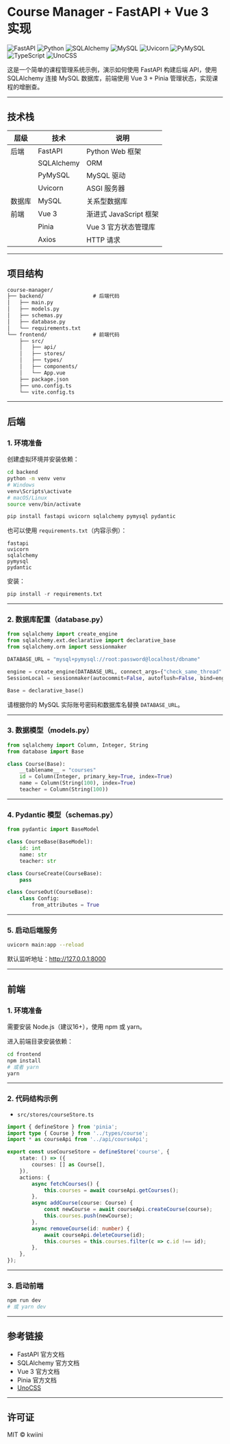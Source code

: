 # Course Manager - FastAPI + Vue 3 实现

![FastAPI](https://img.shields.io/badge/FastAPI-0.95+-blue)
![Python](https://img.shields.io/badge/Python-3.8+-yellowgreen)
![SQLAlchemy](https://img.shields.io/badge/SQLAlchemy-1.4+-orange)
![MySQL](https://img.shields.io/badge/MySQL-8.x-blue)
![Uvicorn](https://img.shields.io/badge/Uvicorn-0.20+-cyan)
![PyMySQL](https://img.shields.io/badge/PyMySQL-1.0+-brightgreen)
![TypeScript](https://img.shields.io/badge/TypeScript-4.x-blue)
![UnoCSS](https://img.shields.io/badge/UnoCSS-0.50+-green)

这是一个简单的课程管理系统示例，演示如何使用 FastAPI 构建后端 API，使用 SQLAlchemy 连接 MySQL 数据库，前端使用 Vue 3 + Pinia 管理状态，实现课程的增删查。

---

## 技术栈

| 层级   | 技术       | 说明                   |
| ------ | ---------- | ---------------------- |
| 后端   | FastAPI    | Python Web 框架        |
|        | SQLAlchemy | ORM                    |
|        | PyMySQL    | MySQL 驱动             |
|        | Uvicorn    | ASGI 服务器            |
| 数据库 | MySQL      | 关系型数据库           |
| 前端   | Vue 3      | 渐进式 JavaScript 框架 |
|        | Pinia      | Vue 3 官方状态管理库   |
|        | Axios      | HTTP 请求              |

---

## 项目结构

```txt
course-manager/
├── backend/                # 后端代码
│   ├── main.py
│   ├── models.py
│   ├── schemas.py
│   ├── database.py
│   └── requirements.txt
└── frontend/               # 前端代码
    ├── src/
    │   ├── api/
    │   ├── stores/
    │   ├── types/
    │   ├── components/
    │   └── App.vue
    ├── package.json
    ├── uno.config.ts
    └── vite.config.ts
```

------

## 后端

### 1. 环境准备

创建虚拟环境并安装依赖：

```bash
cd backend
python -m venv venv
# Windows
venv\Scripts\activate
# macOS/Linux
source venv/bin/activate

pip install fastapi uvicorn sqlalchemy pymysql pydantic
```

也可以使用 `requirements.txt`（内容示例）：

```nginx
fastapi
uvicorn
sqlalchemy
pymysql
pydantic
```

安装：

```python
pip install -r requirements.txt
```

------

### 2. 数据库配置（database.py）

```python
from sqlalchemy import create_engine
from sqlalchemy.ext.declarative import declarative_base
from sqlalchemy.orm import sessionmaker

DATABASE_URL = "mysql+pymysql://root:password@localhost/dbname"

engine = create_engine(DATABASE_URL, connect_args={"check_same_thread": False})
SessionLocal = sessionmaker(autocommit=False, autoflush=False, bind=engine)

Base = declarative_base()
```

请根据你的 MySQL 实际账号密码和数据库名替换 `DATABASE_URL`。

------

### 3. 数据模型（models.py）

```python
from sqlalchemy import Column, Integer, String
from database import Base

class Course(Base):
    __tablename__ = "courses"
    id = Column(Integer, primary_key=True, index=True)
    name = Column(String(100), index=True)
    teacher = Column(String(100))
```

------

### 4. Pydantic 模型（schemas.py）

```python
from pydantic import BaseModel

class CourseBase(BaseModel):
    id: int
    name: str
    teacher: str

class CourseCreate(CourseBase):
    pass

class CourseOut(CourseBase):
    class Config:
        from_attributes = True
```

------

### 5. 启动后端服务

```bash
uvicorn main:app --reload
```

默认监听地址：http://127.0.0.1:8000

------

## 前端

### 1. 环境准备

需要安装 Node.js（建议16+），使用 npm 或 yarn。

进入前端目录安装依赖：

```bash
cd frontend
npm install
# 或者 yarn
yarn
```

------

### 2. 代码结构示例

- `src/stores/courseStore.ts`

```typescript
import { defineStore } from 'pinia';
import type { Course } from '../types/course';
import * as courseApi from '../api/courseApi';

export const useCourseStore = defineStore('course', {
    state: () => ({
        courses: [] as Course[],
    }),
    actions: {
        async fetchCourses() {
            this.courses = await courseApi.getCourses();
        },
        async addCourse(course: Course) {
            const newCourse = await courseApi.createCourse(course);
            this.courses.push(newCourse);
        },
        async removeCourse(id: number) {
            await courseApi.deleteCourse(id);
            this.courses = this.courses.filter(c => c.id !== id);
        },
    },
});
```

------

### 3. 启动前端

```bash
npm run dev
# 或 yarn dev
```

------

## 参考链接

- FastAPI 官方文档
- SQLAlchemy 官方文档
- Vue 3 官方文档
- Pinia 官方文档
- [UnoCSS](https://github.com/unocss/unocss)

------

## 许可证

MIT © kwiini